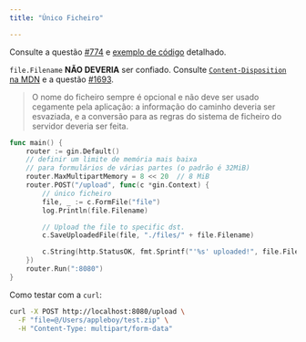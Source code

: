 ```yaml
---
title: "Único Ficheiro"

---
```


Consulte a questão [#774](https://github.com/gin-gonic/gin/issues/774) e [exemplo de código](https://github.com/gin-gonic/examples/tree/master/upload-file/single) detalhado.

`file.Filename` **NÃO DEVERIA** ser confiado. Consulte [`Content-Disposition` na MDN](https://developer.mozilla.org/en-US/docs/Web/HTTP/Headers/Content-Disposition#Directives) e a questão [#1693](https://github.com/gin-gonic/gin/issues/1693).

> O nome do ficheiro sempre é opcional e não deve ser usado cegamente pela aplicação: a informação do caminho deveria ser esvaziada, e a conversão para as regras do sistema de ficheiro do servidor deveria ser feita.

```go
func main() {
	router := gin.Default()
	// definir um limite de memória mais baixa
	// para formulários de várias partes (o padrão é 32MiB)
	router.MaxMultipartMemory = 8 << 20  // 8 MiB
	router.POST("/upload", func(c *gin.Context) {
		// único ficheiro
		file, _ := c.FormFile("file")
		log.Println(file.Filename)

		// Upload the file to specific dst.
		c.SaveUploadedFile(file, "./files/" + file.Filename)

		c.String(http.StatusOK, fmt.Sprintf("'%s' uploaded!", file.Filename))
	})
	router.Run(":8080")
}
```

Como testar com a `curl`:

```sh
curl -X POST http://localhost:8080/upload \
  -F "file=@/Users/appleboy/test.zip" \
  -H "Content-Type: multipart/form-data"
```
